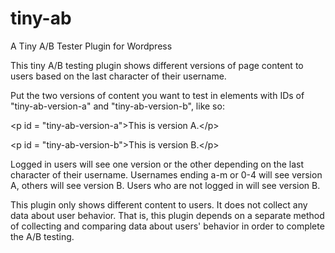 # tiny-ab
A Tiny A/B Tester Plugin for Wordpress

This tiny A/B testing plugin shows different versions of page 
content to users based on the last character of their username. 

Put the two versions of content you want to test in elements with IDs of 
"tiny-ab-version-a" and  "tiny-ab-version-b", like so: 

&lt;p id = "tiny-ab-version-a"&gt;This is version A.&lt;/p&gt;

&lt;p id = "tiny-ab-version-b"&gt;This is version B.&lt;/p&gt; 

Logged in users will see one version or the other depending on the last
character of their username. Usernames ending a-m or 0-4 will see version A,
others will see version B. Users who are not logged in will see version B.

This plugin only shows different content to users. It does not collect any data
about user behavior. That is, this plugin depends on a separate method of 
collecting and comparing data about users' behavior in order to complete the 
A/B testing.
